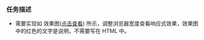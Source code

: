 ﻿### 任务描述
- 需要实现如 效果图([点击查看](https://luyaolee.github.io/ife/task_1_10/task_1_10_1.png))  所示，调整浏览器宽度查看响应式效果，效果图中的红色的文字是说明，不需要写在 HTML 中。